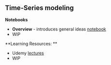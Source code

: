 ## Time-Series modeling

**Notebooks**
* **Overview**  - introduces general ideas [notebook](https://github.com/uditgt/Data_science_python/blob/main/PCA%20-%20Treasury%20Rates.ipynb)
* WIP


**Learning Resources: **
* Udemy [lectures](https://www.udemy.com/course/forecasting-python/)
* WIP
